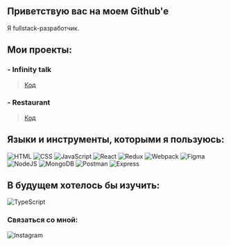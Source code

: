 ## Приветствую вас на моем Github'е

<p>Я fullstack-разработчик.</p>

## Мои проекты:
### - Infinity talk 

> [Код]()

### - Restaurant
> [Код]()


## Языки и инструменты, которыми я пользуюсь:

![HTML](https://img.shields.io/badge/-HTML5-000?style=for-the-badge&logo=html5)
![CSS](https://img.shields.io/badge/-CSS3-000?style=for-the-badge&logo=css3)
![JavaScript](https://img.shields.io/badge/-JavaScript-000?style=for-the-badge&logo=JavaScript)
![React](https://img.shields.io/badge/-React-000?style=for-the-badge&logo=React)
![Redux](https://img.shields.io/badge/-Redux-000?style=for-the-badge&logo=Redux)
![Webpack](https://img.shields.io/badge/-Webpack-000?style=for-the-badge&logo=Webpack)
![Figma](https://img.shields.io/badge/-Figma-000?style=for-the-badge&logo=Figma)
![NodeJS](https://img.shields.io/badge/-NodeJS-000?style=for-the-badge&logo=NodeJS)
![MongoDB](https://img.shields.io/badge/-MongoDB-000?style=for-the-badge&logo=MongoDB)
![Postman](https://img.shields.io/badge/-Postman-000?style=for-the-badge&logo=Postman)
![Express](https://img.shields.io/badge/-Express-000?style=for-the-badge&logo=Express)

## В будущем хотелось бы изучить:

![TypeScript](https://img.shields.io/badge/-TypeScript-000?style=for-the-badge&logo=TypeScript)

### Связаться со мной:

![Instagram](https://img.shields.io/badge/-Instagram-000?style=for-the-badge&logo=Instagram)